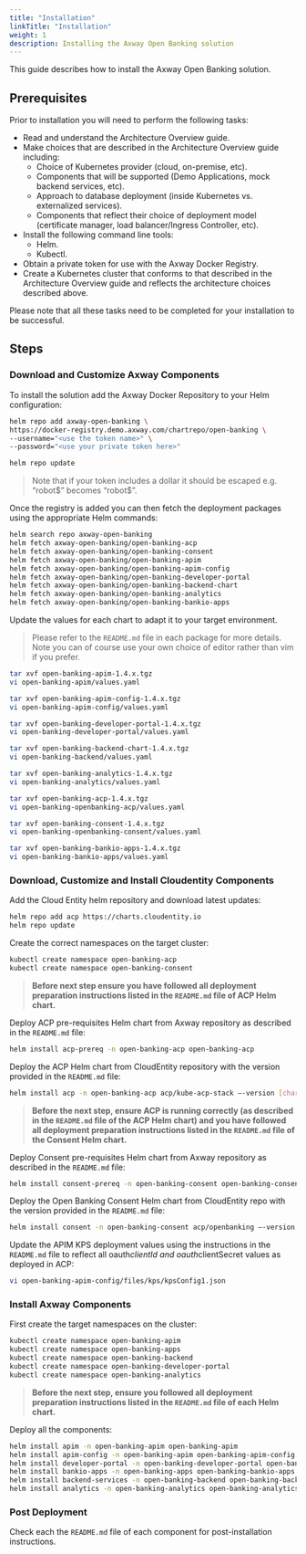 ```yaml
---
title: "Installation"
linkTitle: "Installation"
weight: 1
description: Installing the Axway Open Banking solution
---
```


This guide describes how to install the Axway Open Banking solution.

## Prerequisites

Prior to installation you will need to perform the following tasks:

* Read and understand the Architecture Overview guide.
* Make choices that are described in the Architecture Overview guide including:
  * Choice of Kubernetes provider (cloud, on-premise, etc).
  * Components that will be supported (Demo Applications, mock backend services, etc).
  * Approach to database deployment (inside Kubernetes vs. externalized services).
  * Components that reflect their choice of deployment model (certificate manager, load balancer/Ingress Controller, etc).
* Install the following command line tools:
  * Helm.
  * Kubectl.
* Obtain a private token for use with the Axway Docker Registry.
* Create a Kubernetes cluster that conforms to that described in the Architecture Overview guide and reflects the architecture choices described above.

Please note that all these tasks need to be completed for your installation to be successful.

## Steps

### Download and Customize Axway Components

To install the solution add the Axway Docker Repository to your Helm configuration:
 
```bash
helm repo add axway-open-banking \ 
https://docker-registry.demo.axway.com/chartrepo/open-banking \ 
--username="<use the token name>" \ 
--password="<use your private token here>"   

helm repo update 
```

> Note that if your token includes a dollar it should be escaped e.g. “robot$” becomes “robot\$”. 

Once the registry is added you can then fetch the deployment packages using the appropriate Helm commands:
 
```bash
helm search repo axway-open-banking
helm fetch axway-open-banking/open-banking-acp
helm fetch axway-open-banking/open-banking-consent
helm fetch axway-open-banking/open-banking-apim
helm fetch axway-open-banking/open-banking-apim-config
helm fetch axway-open-banking/open-banking-developer-portal
helm fetch axway-open-banking/open-banking-backend-chart
helm fetch axway-open-banking/open-banking-analytics
helm fetch axway-open-banking/open-banking-bankio-apps
```

Update the values for each chart to adapt it to your target environment. 

> Please refer to the `README.md` file in each package for more details. Note you can of course use your own choice of editor rather than vim if you prefer.

 
```bash
tar xvf open-banking-apim-1.4.x.tgz 
vi open-banking-apim/values.yaml  

tar xvf open-banking-apim-config-1.4.x.tgz 
vi open-banking-apim-config/values.yaml 

tar xvf open-banking-developer-portal-1.4.x.tgz 
vi open-banking-developer-portal/values.yaml 

tar xvf open-banking-backend-chart-1.4.x.tgz 
vi open-banking-backend/values.yaml 

tar xvf open-banking-analytics-1.4.x.tgz  
vi open-banking-analytics/values.yaml 

tar xvf open-banking-acp-1.4.x.tgz  
vi open-banking-openbanking-acp/values.yaml 

tar xvf open-banking-consent-1.4.x.tgz  
vi open-banking-openbanking-consent/values.yaml 

tar xvf open-banking-bankio-apps-1.4.x.tgz 
vi open-banking-bankio-apps/values.yaml
```

### Download, Customize and Install Cloudentity Components

Add the Cloud Entity helm repository and download latest updates: 

```bash
helm repo add acp https://charts.cloudentity.io 
helm repo update 
```

Create the correct namespaces on the target cluster:
 
```bash
kubectl create namespace open-banking-acp 
kubectl create namespace open-banking-consent 
```

> **Before next step ensure you have followed all deployment preparation instructions listed in the `README.md` file of ACP Helm chart.**

Deploy ACP pre-requisites Helm chart from Axway repository as described in the `README.md` file:

```bash
helm install acp-prereq -n open-banking-acp open-banking-acp
```

Deploy the ACP Helm chart from CloudEntity repository with the version provided in the `README.md` file: 

```bash
helm install acp -n open-banking-acp acp/kube-acp-stack –-version [chart-version]  -f open-banking-acp/files/acp.values.yaml
```

> **Before the next step, ensure ACP is running correctly (as described in the `README.md` file of the ACP Helm chart) and you have followed all deployment preparation instructions listed in the `README.md` file of the Consent Helm chart.**

Deploy Consent pre-requisites Helm chart from Axway repository as described in the `README.md` file:

```bash
helm install consent-prereq -n open-banking-consent open-banking-consent  
```

Deploy the Open Banking Consent Helm chart from CloudEntity repo with the version provided in the `README.md` file:

```bash
helm install consent -n open-banking-consent acp/openbanking –-version [chart-version] -f open-banking-consent/files/consent.values.yaml
```

Update the APIM KPS deployment values using the instructions in the `README.md` file to reflect all oauth*clientId and oauth*clientSecret values as deployed in ACP: 

```bash
vi open-banking-apim-config/files/kps/kpsConfig1.json
```

### Install Axway Components

First create the target namespaces on the cluster:

```bash
kubectl create namespace open-banking-apim
kubectl create namespace open-banking-apps    
kubectl create namespace open-banking-backend
kubectl create namespace open-banking-developer-portal
kubectl create namespace open-banking-analytics
```

> **Before the next step, ensure you followed all deployment preparation instructions listed in the `README.md` file of each Helm chart.**

Deploy all the components: 

```bash
helm install apim -n open-banking-apim open-banking-apim
helm install apim-config -n open-banking-apim open-banking-apim-config 
helm install developer-portal -n open-banking-developer-portal open-banking-developer-portal
helm install bankio-apps -n open-banking-apps open-banking-bankio-apps
helm install backend-services -n open-banking-backend open-banking-backend-chart
helm install analytics -n open-banking-analytics open-banking-analytics
```

### Post Deployment

Check each the `README.md` file of each component for post-installation instructions.